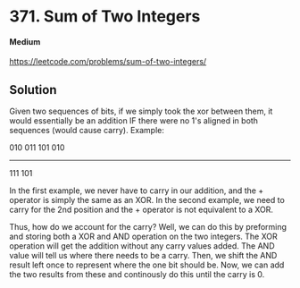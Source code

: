 # 371. Sum of Two Integers

#### Medium

https://leetcode.com/problems/sum-of-two-integers/

## Solution

Given two sequences of bits, if we simply took the xor between them, it would essentially be an addition IF there were no 1's aligned in both sequences (would cause carry). Example:

010       011
101       010
---       ---
111       101

In the first example, we never have to carry in our addition, and the + operator is simply the same as an XOR.
In the second example, we need to carry for the 2nd position and the + operator is not equivalent to a XOR.

Thus, how do we account for the carry? Well, we can do this by preforming and storing both a XOR and AND operation on the two integers. The XOR operation will get the addition without any carry values added. The AND value will tell us where there needs to be a carry. Then, we shift the AND result left once to represent where the one bit should be. Now, we can add the two results from these and continously do this until the carry is 0.
